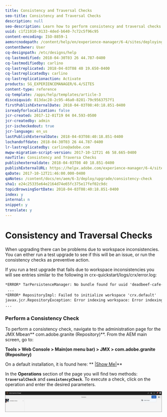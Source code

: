 ```yaml
---
title: Consistency and Traversal Checks
seo-title: Consistency and Traversal Checks
description: null
seo-description: Learn how to perform consistency and traversal checks.
uuid: c1f21010-0133-4ded-b640-7c72c5f96c95
content-encoding: ISO-8859-1
aemsrcnodepath: /content/help/en/experience-manager/6-4/sites/deploying/using/consistency-check
contentOwner: User
cq-designpath: /etc/designs/help
cq-lastmodified: 2018-04-30T03 26 44.787-0400
cq-lastmodifiedby: carlino
cq-lastreplicated: 2018-04-03T08 40 19.650-0400
cq-lastreplicatedby: carlino
cq-lastreplicationaction: Activate
products: SG_EXPERIENCEMANAGER/6.4/SITES
content-type: reference
cq-template: /apps/help/templates/article-3
discoiquuid: 813dac28-2c95-46a0-8281-79c9563757f1
firstPublishExternalDate: 2018-04-03T08:40:18.851-0400
isreadyforlocalization: false
jcr-created: 2017-12-01T19 04 04.593-0500
jcr-createdby: admin
jcr-ischeckedout: true
jcr-language: en_us
lastPublishExternalDate: 2018-04-03T08:40:18.851-0400
lochandoffdate: 2018-04-30T03 26 44.787-0400
lr-lastreplicatedby: carlino@adobe.com
mwpw-migration-script-version: 2017-10-12T21 46 58.665-0400
navTitle: Consistency and Traversa Checks
publishexternaldate: 2018-04-03T08 40 18.851-0400
publishExternalURL: https://helpx.adobe.com/experience-manager/6-4/sites/deploying/using/consistency-check.html
qaDate: 2017-10-12T21:46:00.000-0400
qaNotes: /content/docs/en/aem/6-3/deploy/upgrade/consistency-check
sha1: e24c25335e64e2164d74e65fc375e17fef02c9dc
topicBrowsingSortDate: 2018-04-03T08:40:18.851-0400
index: y
internal: n
snippet: y
translate: y
---
```


# Consistency and Traversal Checks

When upgrading there can be problems due to workspace inconsistencies. You can either run a test upgrade to see if this will be an issue, or run the consistency checks as preventive action.

If you run a test upgrade that fails due to workspace inconsistencies you will see entries similar to the following in crx-quickstart/logs/crx/error.log:

```xml
*ERROR* TarPersistenceManager: No bundle found for uuid 'deadbeef-cafe-babe-cafe-babecafebabe'
 ...
*ERROR* RepositoryImpl: Failed to initialize workspace 'crx.default'
javax.jcr.RepositoryException: Error indexing workspace: Error indexing workspace: Error indexing workspace
...
```

### Perform a Consistency Check

To perform a consistency check, navigate to the administration page for the JMX Mbean** com.adobe.granite (Repository)**. From the AEM main screen, go to:

**Tools &gt; Web Console &gt; Main(on menu bar) &gt; JMX &gt; com.adobe.granite (Repository)**

On a default installation, it is found here: ** [|Show Me|](http://localhost:4502/system/console/jmx/com.adobe.granite%3Atype%3DRepository)**

In the **Operations** section of the page you will find two methods: **`traversalCheck`** and **`consistencyCheck`**. To execute a check, click on the operation and enter the desired parameters.

![](assets/chlimage_1.png)

